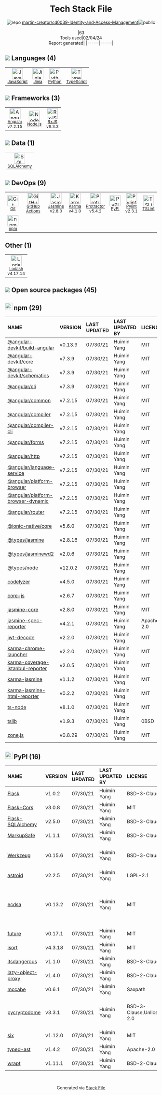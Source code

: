 <!--
&lt;--- Readme.md Snippet without images Start ---&gt;
## Tech Stack
martin-creator/cd0039-Identity-and-Access-Management is built on the following main stack:

- [Jasmine](http://jasmine.github.io/) – Javascript Testing Framework
- [Python](https://www.python.org) – Languages
- [Node.js](http://nodejs.org/) – Frameworks (Full Stack)
- [JavaScript](https://developer.mozilla.org/en-US/docs/Web/JavaScript) – Languages
- [Karma](http://karma-runner.github.io/) – Browser Testing
- [TypeScript](http://www.typescriptlang.org) – Languages
- [Protractor](http://angular.github.io/protractor) – Javascript Testing Framework
- [RxJS](http://reactivex.io/rxjs/) – Concurrency Frameworks
- [SQLAlchemy](http://www.sqlalchemy.org/) – Object Relational Mapper (ORM)
- [Jinja](https://palletsprojects.com/p/jinja/) – Templating Languages & Extensions
- [Lodash](https://lodash.com) – Javascript Utilities & Libraries
- [Angular](https://angular.io) – Javascript MVC Frameworks
- [Pylint](https://www.pylint.org/) – Code Review
- [TSLint](https://github.com/palantir/tslint) – Code Review
- [GitHub Actions](https://github.com/features/actions) – Continuous Integration

Full tech stack [here](/techstack.md)

&lt;--- Readme.md Snippet without images End ---&gt;

&lt;--- Readme.md Snippet with images Start ---&gt;
## Tech Stack
martin-creator/cd0039-Identity-and-Access-Management is built on the following main stack:

- <img width='25' height='25' src='https://img.stackshare.io/service/831/7c0b595409af531b9cdeb07f8c513e8b.png' alt='Jasmine'/> [Jasmine](http://jasmine.github.io/) – Javascript Testing Framework
- <img width='25' height='25' src='https://img.stackshare.io/service/993/pUBY5pVj.png' alt='Python'/> [Python](https://www.python.org) – Languages
- <img width='25' height='25' src='https://img.stackshare.io/service/1011/n1JRsFeB_400x400.png' alt='Node.js'/> [Node.js](http://nodejs.org/) – Frameworks (Full Stack)
- <img width='25' height='25' src='https://img.stackshare.io/service/1209/javascript.jpeg' alt='JavaScript'/> [JavaScript](https://developer.mozilla.org/en-US/docs/Web/JavaScript) – Languages
- <img width='25' height='25' src='https://img.stackshare.io/service/1420/TidYGd6a.png' alt='Karma'/> [Karma](http://karma-runner.github.io/) – Browser Testing
- <img width='25' height='25' src='https://img.stackshare.io/service/1612/bynNY5dJ.jpg' alt='TypeScript'/> [TypeScript](http://www.typescriptlang.org) – Languages
- <img width='25' height='25' src='https://img.stackshare.io/service/1754/protractor-logo1.png' alt='Protractor'/> [Protractor](http://angular.github.io/protractor) – Javascript Testing Framework
- <img width='25' height='25' src='https://img.stackshare.io/service/1796/984368.png' alt='RxJS'/> [RxJS](http://reactivex.io/rxjs/) – Concurrency Frameworks
- <img width='25' height='25' src='https://img.stackshare.io/service/1839/q5uAkmy7.png' alt='SQLAlchemy'/> [SQLAlchemy](http://www.sqlalchemy.org/) – Object Relational Mapper (ORM)
- <img width='25' height='25' src='https://img.stackshare.io/service/2303/New_Project__20_.png' alt='Jinja'/> [Jinja](https://palletsprojects.com/p/jinja/) – Templating Languages & Extensions
- <img width='25' height='25' src='https://img.stackshare.io/service/2438/lodash.png' alt='Lodash'/> [Lodash](https://lodash.com) – Javascript Utilities & Libraries
- <img width='25' height='25' src='https://img.stackshare.io/service/3745/cb8U-gL6_400x400.jpg' alt='Angular'/> [Angular](https://angular.io) – Javascript MVC Frameworks
- <img width='25' height='25' src='https://img.stackshare.io/service/4837/py.jpg' alt='Pylint'/> [Pylint](https://www.pylint.org/) – Code Review
- <img width='25' height='25' src='https://img.stackshare.io/service/5561/303157.png' alt='TSLint'/> [TSLint](https://github.com/palantir/tslint) – Code Review
- <img width='25' height='25' src='https://img.stackshare.io/service/11563/actions.png' alt='GitHub Actions'/> [GitHub Actions](https://github.com/features/actions) – Continuous Integration

Full tech stack [here](/techstack.md)

&lt;--- Readme.md Snippet with images End ---&gt;
-->
<div align="center">

# Tech Stack File
![](https://img.stackshare.io/repo.svg "repo") [martin-creator/cd0039-Identity-and-Access-Management](https://github.com/martin-creator/cd0039-Identity-and-Access-Management)![](https://img.stackshare.io/public_badge.svg "public")
<br/><br/>
|63<br/>Tools used|02/04/24 <br/>Report generated|
|------|------|
</div>

## <img src='https://img.stackshare.io/languages.svg'/> Languages (4)
<table><tr>
  <td align='center'>
  <img width='36' height='36' src='https://img.stackshare.io/service/1209/javascript.jpeg' alt='JavaScript'>
  <br>
  <sub><a href="https://developer.mozilla.org/en-US/docs/Web/JavaScript">JavaScript</a></sub>
  <br>
  <sub></sub>
</td>

<td align='center'>
  <img width='36' height='36' src='https://img.stackshare.io/service/2303/New_Project__20_.png' alt='Jinja'>
  <br>
  <sub><a href="https://palletsprojects.com/p/jinja/">Jinja</a></sub>
  <br>
  <sub></sub>
</td>

<td align='center'>
  <img width='36' height='36' src='https://img.stackshare.io/service/993/pUBY5pVj.png' alt='Python'>
  <br>
  <sub><a href="https://www.python.org">Python</a></sub>
  <br>
  <sub></sub>
</td>

<td align='center'>
  <img width='36' height='36' src='https://img.stackshare.io/service/1612/bynNY5dJ.jpg' alt='TypeScript'>
  <br>
  <sub><a href="http://www.typescriptlang.org">TypeScript</a></sub>
  <br>
  <sub></sub>
</td>

</tr>
</table>

## <img src='https://img.stackshare.io/frameworks.svg'/> Frameworks (3)
<table><tr>
  <td align='center'>
  <img width='36' height='36' src='https://img.stackshare.io/service/3745/cb8U-gL6_400x400.jpg' alt='Angular'>
  <br>
  <sub><a href="https://angular.io">Angular</a></sub>
  <br>
  <sub>v7.2.15</sub>
</td>

<td align='center'>
  <img width='36' height='36' src='https://img.stackshare.io/service/1011/n1JRsFeB_400x400.png' alt='Node.js'>
  <br>
  <sub><a href="http://nodejs.org/">Node.js</a></sub>
  <br>
  <sub></sub>
</td>

<td align='center'>
  <img width='36' height='36' src='https://img.stackshare.io/service/1796/984368.png' alt='RxJS'>
  <br>
  <sub><a href="http://reactivex.io/rxjs/">RxJS</a></sub>
  <br>
  <sub>v6.3.3</sub>
</td>

</tr>
</table>

## <img src='https://img.stackshare.io/databases.svg'/> Data (1)
<table><tr>
  <td align='center'>
  <img width='36' height='36' src='https://img.stackshare.io/service/1839/q5uAkmy7.png' alt='SQLAlchemy'>
  <br>
  <sub><a href="http://www.sqlalchemy.org/">SQLAlchemy</a></sub>
  <br>
  <sub></sub>
</td>

</tr>
</table>

## <img src='https://img.stackshare.io/devops.svg'/> DevOps (9)
<table><tr>
  <td align='center'>
  <img width='36' height='36' src='https://img.stackshare.io/service/1046/git.png' alt='Git'>
  <br>
  <sub><a href="http://git-scm.com/">Git</a></sub>
  <br>
  <sub></sub>
</td>

<td align='center'>
  <img width='36' height='36' src='https://img.stackshare.io/service/11563/actions.png' alt='GitHub Actions'>
  <br>
  <sub><a href="https://github.com/features/actions">GitHub Actions</a></sub>
  <br>
  <sub></sub>
</td>

<td align='center'>
  <img width='36' height='36' src='https://img.stackshare.io/service/831/7c0b595409af531b9cdeb07f8c513e8b.png' alt='Jasmine'>
  <br>
  <sub><a href="http://jasmine.github.io/">Jasmine</a></sub>
  <br>
  <sub>v2.8.0</sub>
</td>

<td align='center'>
  <img width='36' height='36' src='https://img.stackshare.io/service/1420/TidYGd6a.png' alt='Karma'>
  <br>
  <sub><a href="http://karma-runner.github.io/">Karma</a></sub>
  <br>
  <sub>v4.1.0</sub>
</td>

<td align='center'>
  <img width='36' height='36' src='https://img.stackshare.io/service/1754/protractor-logo1.png' alt='Protractor'>
  <br>
  <sub><a href="http://angular.github.io/protractor">Protractor</a></sub>
  <br>
  <sub>v5.4.2</sub>
</td>

<td align='center'>
  <img width='36' height='36' src='https://img.stackshare.io/service/12572/-RIWgodF_400x400.jpg' alt='PyPI'>
  <br>
  <sub><a href="https://pypi.org/">PyPI</a></sub>
  <br>
  <sub></sub>
</td>

<td align='center'>
  <img width='36' height='36' src='https://img.stackshare.io/service/4837/py.jpg' alt='Pylint'>
  <br>
  <sub><a href="https://www.pylint.org/">Pylint</a></sub>
  <br>
  <sub>v2.3.1</sub>
</td>

<td align='center'>
  <img width='36' height='36' src='https://img.stackshare.io/service/5561/303157.png' alt='TSLint'>
  <br>
  <sub><a href="https://github.com/palantir/tslint">TSLint</a></sub>
  <br>
  <sub></sub>
</td>

</tr>
<tr>
  <td align='center'>
  <img width='36' height='36' src='https://img.stackshare.io/service/1120/lejvzrnlpb308aftn31u.png' alt='npm'>
  <br>
  <sub><a href="https://www.npmjs.com/">npm</a></sub>
  <br>
  <sub></sub>
</td>

</tr>
</table>

## Other (1)
<table><tr>
  <td align='center'>
  <img width='36' height='36' src='https://img.stackshare.io/service/2438/lodash.png' alt='Lodash'>
  <br>
  <sub><a href="https://lodash.com">Lodash</a></sub>
  <br>
  <sub>v4.17.14</sub>
</td>

</tr>
</table>


## <img src='https://img.stackshare.io/group.svg' /> Open source packages (45)</h2>

## <img width='24' height='24' src='https://img.stackshare.io/service/1120/lejvzrnlpb308aftn31u.png'/> npm (29)

|NAME|VERSION|LAST UPDATED|LAST UPDATED BY|LICENSE|VULNERABILITIES|
|:------|:------|:------|:------|:------|:------|
|[@angular-devkit/build-angular](https://www.npmjs.com/@angular-devkit/build-angular)|v0.13.9|07/30/21|Huimin Yang |MIT|N/A|
|[@angular-devkit/core](https://www.npmjs.com/@angular-devkit/core)|v7.3.9|07/30/21|Huimin Yang |MIT|N/A|
|[@angular-devkit/schematics](https://www.npmjs.com/@angular-devkit/schematics)|v7.3.9|07/30/21|Huimin Yang |MIT|N/A|
|[@angular/cli](https://www.npmjs.com/@angular/cli)|v7.3.9|07/30/21|Huimin Yang |MIT|N/A|
|[@angular/common](https://www.npmjs.com/@angular/common)|v7.2.15|07/30/21|Huimin Yang |MIT|N/A|
|[@angular/compiler](https://www.npmjs.com/@angular/compiler)|v7.2.15|07/30/21|Huimin Yang |MIT|N/A|
|[@angular/compiler-cli](https://www.npmjs.com/@angular/compiler-cli)|v7.2.15|07/30/21|Huimin Yang |MIT|N/A|
|[@angular/forms](https://www.npmjs.com/@angular/forms)|v7.2.15|07/30/21|Huimin Yang |MIT|N/A|
|[@angular/http](https://www.npmjs.com/@angular/http)|v7.2.15|07/30/21|Huimin Yang |MIT|N/A|
|[@angular/language-service](https://www.npmjs.com/@angular/language-service)|v7.2.15|07/30/21|Huimin Yang |MIT|N/A|
|[@angular/platform-browser](https://www.npmjs.com/@angular/platform-browser)|v7.2.15|07/30/21|Huimin Yang |MIT|N/A|
|[@angular/platform-browser-dynamic](https://www.npmjs.com/@angular/platform-browser-dynamic)|v7.2.15|07/30/21|Huimin Yang |MIT|N/A|
|[@angular/router](https://www.npmjs.com/@angular/router)|v7.2.15|07/30/21|Huimin Yang |MIT|N/A|
|[@ionic-native/core](https://www.npmjs.com/@ionic-native/core)|v5.6.0|07/30/21|Huimin Yang |MIT|N/A|
|[@types/jasmine](https://www.npmjs.com/@types/jasmine)|v2.8.16|07/30/21|Huimin Yang |MIT|N/A|
|[@types/jasminewd2](https://www.npmjs.com/@types/jasminewd2)|v2.0.6|07/30/21|Huimin Yang |MIT|N/A|
|[@types/node](https://www.npmjs.com/@types/node)|v12.0.2|07/30/21|Huimin Yang |MIT|N/A|
|[codelyzer](https://www.npmjs.com/codelyzer)|v4.5.0|07/30/21|Huimin Yang |MIT|N/A|
|[core-js](https://www.npmjs.com/core-js)|v2.6.7|07/30/21|Huimin Yang |MIT|N/A|
|[jasmine-core](https://www.npmjs.com/jasmine-core)|v2.8.0|07/30/21|Huimin Yang |MIT|N/A|
|[jasmine-spec-reporter](https://www.npmjs.com/jasmine-spec-reporter)|v4.2.1|07/30/21|Huimin Yang |Apache-2.0|N/A|
|[jwt-decode](https://www.npmjs.com/jwt-decode)|v2.2.0|07/30/21|Huimin Yang |MIT|N/A|
|[karma-chrome-launcher](https://www.npmjs.com/karma-chrome-launcher)|v2.2.0|07/30/21|Huimin Yang |MIT|N/A|
|[karma-coverage-istanbul-reporter](https://www.npmjs.com/karma-coverage-istanbul-reporter)|v2.0.5|07/30/21|Huimin Yang |MIT|N/A|
|[karma-jasmine](https://www.npmjs.com/karma-jasmine)|v1.1.2|07/30/21|Huimin Yang |MIT|N/A|
|[karma-jasmine-html-reporter](https://www.npmjs.com/karma-jasmine-html-reporter)|v0.2.2|07/30/21|Huimin Yang |MIT|N/A|
|[ts-node](https://www.npmjs.com/ts-node)|v8.1.0|07/30/21|Huimin Yang |MIT|N/A|
|[tslib](https://www.npmjs.com/tslib)|v1.9.3|07/30/21|Huimin Yang |0BSD|N/A|
|[zone.js](https://www.npmjs.com/zone.js)|v0.8.29|07/30/21|Huimin Yang |MIT|N/A|


## <img width='24' height='24' src='https://img.stackshare.io/service/12572/-RIWgodF_400x400.jpg'/> PyPI (16)

|NAME|VERSION|LAST UPDATED|LAST UPDATED BY|LICENSE|VULNERABILITIES|
|:------|:------|:------|:------|:------|:------|
|[Flask](https://pypi.org/project/Flask)|v1.0.2|07/30/21|Huimin Yang |BSD-3-Clause|N/A|
|[Flask-Cors](https://pypi.org/project/Flask-Cors)|v3.0.8|07/30/21|Huimin Yang |MIT|[CVE-2020-25032](https://github.com/advisories/GHSA-xc3p-ff3m-f46v) (High)|
|[Flask-SQLAlchemy](https://pypi.org/project/Flask-SQLAlchemy)|v2.5.0|07/30/21|Huimin Yang |BSD-3-Clause|N/A|
|[MarkupSafe](https://pypi.org/project/MarkupSafe)|v1.1.1|07/30/21|Huimin Yang |BSD-3-Clause|N/A|
|[Werkzeug](https://pypi.org/project/Werkzeug)|v0.15.6|07/30/21|Huimin Yang |BSD-3-Clause|[CVE-2023-25577](https://github.com/advisories/GHSA-xg9f-g7g7-2323) (High)<br/>[CVE-2023-23934](https://github.com/advisories/GHSA-px8h-6qxv-m22q) (Low)|
|[astroid](https://pypi.org/project/astroid)|v2.2.5|07/30/21|Huimin Yang |LGPL-2.1|N/A|
|[ecdsa](https://pypi.org/project/ecdsa)|v0.13.2|07/30/21|Huimin Yang |MIT|[CVE-2019-14859](https://github.com/advisories/GHSA-8qxj-f9rh-9fg2) (Critical)<br/>[CVE-2024-23342](https://github.com/advisories/GHSA-wj6h-64fc-37mp) (High)<br/>[CVE-2019-14853](https://github.com/advisories/GHSA-pwfw-mgfj-7g3g) (High)<br/>[](https://github.com/advisories/GHSA-2mrj-435v-c2cr) (Moderate)|
|[future](https://pypi.org/project/future)|v0.17.1|07/30/21|Huimin Yang |MIT|[CVE-2022-40899](https://github.com/advisories/GHSA-v3c5-jqr6-7qm8) (High)|
|[isort](https://pypi.org/project/isort)|v4.3.18|07/30/21|Huimin Yang |MIT|N/A|
|[itsdangerous](https://pypi.org/project/itsdangerous)|v1.1.0|07/30/21|Huimin Yang |BSD-3-Clause|N/A|
|[lazy-object-proxy](https://pypi.org/project/lazy-object-proxy)|v1.4.0|07/30/21|Huimin Yang |BSD-2-Clause|N/A|
|[mccabe](https://pypi.org/project/mccabe)|v0.6.1|07/30/21|Huimin Yang |Saxpath|N/A|
|[pycryptodome](https://pypi.org/project/pycryptodome)|v3.3.1|07/30/21|Huimin Yang |BSD-3-Clause,Unlicense,Apache-2.0|[CVE-2018-15560](https://github.com/advisories/GHSA-hgg3-g7gr-66r7) (High)<br/>[CVE-2023-52323](https://github.com/advisories/GHSA-j225-cvw7-qrx7) (Moderate)|
|[six](https://pypi.org/project/six)|v1.12.0|07/30/21|Huimin Yang |MIT|N/A|
|[typed-ast](https://pypi.org/project/typed-ast)|v1.4.2|07/30/21|Huimin Yang |Apache-2.0|N/A|
|[wrapt](https://pypi.org/project/wrapt)|v1.11.1|07/30/21|Huimin Yang |BSD-2-Clause|N/A|

<br/>
<div align='center'>

Generated via [Stack File](https://github.com/marketplace/stack-file)
